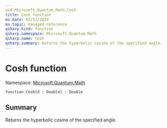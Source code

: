 ```yaml
---
uid Microsoft.Quantum.Math.Cosh
title: Cosh function
ms.date: 02/12/2024
ms.topic: managed-reference
qsharp.kind: function
qsharp.namespace: Microsoft.Quantum.Math
qsharp.name: Cosh
qsharp.summary: Returns the hyperbolic cosine of the specified angle.
---
```


# Cosh function

Namespace: [Microsoft.Quantum.Math](xref:Microsoft.Quantum.Math)

```qsharp
function Cosh(d : Double) : Double
```

## Summary
Returns the hyperbolic cosine of the specified angle.
